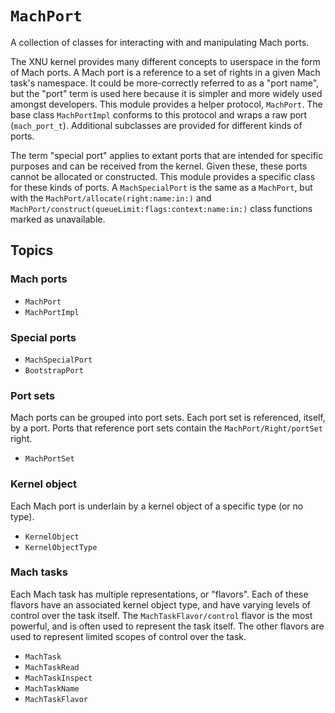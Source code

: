 # ``MachPort``

A collection of classes for interacting with and manipulating Mach ports.

The XNU kernel provides many different concepts to userspace in the form of Mach ports. A Mach port is a reference to a set of rights in a given Mach task's namespace. It could be more-correctly referred to as a "port name", but the "port" term is used here because it is simpler and more widely used amongst developers. This module provides a helper protocol, ``MachPort``. The base class ``MachPortImpl`` conforms to this protocol and wraps a raw port (`mach_port_t`). Additional subclasses are provided for different kinds of ports.

The term "special port" applies to extant ports that are intended for specific purposes and can be received from the kernel. Given these, these ports cannot be allocated or constructed. This module provides a specific class for these kinds of ports. A ``MachSpecialPort`` is the same as a ``MachPort``, but with the ``MachPort/allocate(right:name:in:)`` and ``MachPort/construct(queueLimit:flags:context:name:in:)`` class functions marked as unavailable.

## Topics

### Mach ports


- ``MachPort``
- ``MachPortImpl``

### Special ports
- ``MachSpecialPort``
- ``BootstrapPort``

### Port sets

Mach ports can be grouped into port sets. Each port set is referenced, itself, by a port. Ports that reference port sets contain the ``MachPort/Right/portSet`` right.

- ``MachPortSet``

### Kernel object

Each Mach port is underlain by a kernel object of a specific type (or no type).

- ``KernelObject``
- ``KernelObjectType``

### Mach tasks

Each Mach task has multiple representations, or "flavors". Each of these flavors have an associated kernel object type, and have varying levels of control over the task itself. The ``MachTaskFlavor/control`` flavor is the most powerful, and is often used to represent the task itself. The other flavors are used to represent limited scopes of control over the task.

- ``MachTask``
- ``MachTaskRead``
- ``MachTaskInspect``
- ``MachTaskName``
- ``MachTaskFlavor``